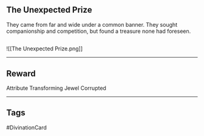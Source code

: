 ## The Unexpected Prize
They came from far and wide under a common banner.
They sought companionship and competition,
but found a treasure none had foreseen.
## 
![[The Unexpected Prize.png]]

---
## Reward
Attribute Transforming Jewel
Corrupted

---
## Tags
#DivinationCard